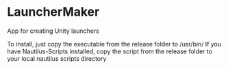 LauncherMaker
=============

App for creating Unity launchers

To install, just copy the executable from the release folder to /usr/bin/
If you have Nautilus-Scripts installed, copy the script from the release folder to your local nautilus scripts directory
